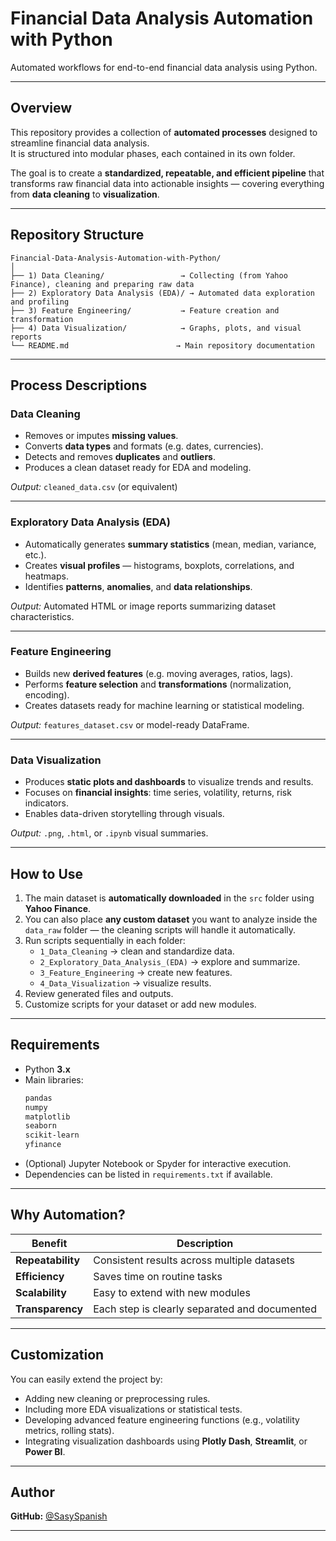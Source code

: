 # Financial Data Analysis Automation with Python
Automated workflows for end-to-end financial data analysis using Python.

---

## Overview
This repository provides a collection of **automated processes** designed to streamline financial data analysis.  
It is structured into modular phases, each contained in its own folder.  

The goal is to create a **standardized, repeatable, and efficient pipeline** that transforms raw financial data into actionable insights — covering everything from **data cleaning** to **visualization**.

---

## Repository Structure

```
Financial-Data-Analysis-Automation-with-Python/
│
├── 1) Data Cleaning/                 → Collecting (from Yahoo Finance), cleaning and preparing raw data
├── 2) Exploratory Data Analysis (EDA)/ → Automated data exploration and profiling
├── 3) Feature Engineering/           → Feature creation and transformation
├── 4) Data Visualization/            → Graphs, plots, and visual reports
└── README.md                        → Main repository documentation
```

---

## Process Descriptions

### Data Cleaning
- Removes or imputes **missing values**.  
- Converts **data types** and formats (e.g. dates, currencies).  
- Detects and removes **duplicates** and **outliers**.  
- Produces a clean dataset ready for EDA and modeling.  

*Output:* `cleaned_data.csv` (or equivalent)

---

### Exploratory Data Analysis (EDA)
- Automatically generates **summary statistics** (mean, median, variance, etc.).  
- Creates **visual profiles** — histograms, boxplots, correlations, and heatmaps.  
- Identifies **patterns**, **anomalies**, and **data relationships**.  

*Output:* Automated HTML or image reports summarizing dataset characteristics.

---

### Feature Engineering
- Builds new **derived features** (e.g. moving averages, ratios, lags).  
- Performs **feature selection** and **transformations** (normalization, encoding).  
- Creates datasets ready for machine learning or statistical modeling.  

*Output:* `features_dataset.csv` or model-ready DataFrame.

---

### Data Visualization
- Produces **static plots and dashboards** to visualize trends and results.  
- Focuses on **financial insights**: time series, volatility, returns, risk indicators.  
- Enables data-driven storytelling through visuals.  

*Output:* `.png`, `.html`, or `.ipynb` visual summaries.

---

## How to Use

1. The main dataset is **automatically downloaded** in the `src` folder using **Yahoo Finance**.
2. You can also place **any custom dataset** you want to analyze inside the `data_raw` folder — the cleaning scripts will handle it automatically.  
3. Run scripts sequentially in each folder:
   - `1_Data_Cleaning` → clean and standardize data.  
   - `2_Exploratory_Data_Analysis_(EDA)` → explore and summarize.  
   - `3_Feature_Engineering` → create new features.  
   - `4_Data_Visualization` → visualize results.  
4. Review generated files and outputs.  
5. Customize scripts for your dataset or add new modules.  

---

## Requirements

- Python **3.x**
- Main libraries:
  ```bash
  pandas
  numpy
  matplotlib
  seaborn
  scikit-learn
  yfinance
  ```
- (Optional) Jupyter Notebook or Spyder for interactive execution.  
- Dependencies can be listed in `requirements.txt` if available.

---

## Why Automation?

| Benefit | Description |
|----------|--------------|
| **Repeatability** | Consistent results across multiple datasets |
| **Efficiency** | Saves time on routine tasks |
| **Scalability** | Easy to extend with new modules |
| **Transparency** | Each step is clearly separated and documented |

---

## Customization

You can easily extend the project by:
- Adding new cleaning or preprocessing rules.  
- Including more EDA visualizations or statistical tests.  
- Developing advanced feature engineering functions (e.g., volatility metrics, rolling stats).  
- Integrating visualization dashboards using **Plotly Dash**, **Streamlit**, or **Power BI**.


---

## Author
**GitHub:** [@SasySpanish](https://github.com/SasySpanish)  

---
